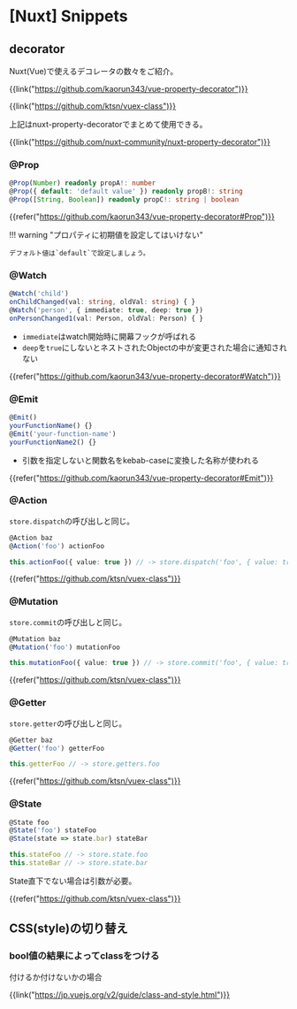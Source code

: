 # [Nuxt] Snippets


decorator
---------

Nuxt(Vue)で使えるデコレータの数々をご紹介。

{{link("https://github.com/kaorun343/vue-property-decorator")}}

{{link("https://github.com/ktsn/vuex-class")}}

上記はnuxt-property-decoratorでまとめて使用できる。

{{link("https://github.com/nuxt-community/nuxt-property-decorator")}}


### @Prop

```ts
@Prop(Number) readonly propA!: number
@Prop({ default: 'default value' }) readonly propB!: string
@Prop([String, Boolean]) readonly propC!: string | boolean
```

{{refer("https://github.com/kaorun343/vue-property-decorator#Prop")}}

!!! warning "プロパティに初期値を設定してはいけない"

    デフォルト値は`default`で設定しましょう。


### @Watch

```ts
@Watch('child')
onChildChanged(val: string, oldVal: string) { }
@Watch('person', { immediate: true, deep: true })
onPersonChanged1(val: Person, oldVal: Person) { }
```

* `immediate`はwatch開始時に開幕フックが呼ばれる
* `deep`を`true`にしないとネストされたObjectの中が変更された場合に通知されない

{{refer("https://github.com/kaorun343/vue-property-decorator#Watch")}}


### @Emit

```ts
@Emit()
yourFunctionName() {}
@Emit('your-function-name')
yourFunctionName2() {}
```

* 引数を指定しないと関数名をkebab-caseに変換した名称が使われる

{{refer("https://github.com/kaorun343/vue-property-decorator#Emit")}}


### @Action

`store.dispatch`の呼び出しと同じ。

```ts
@Action baz
@Action('foo') actionFoo

this.actionFoo({ value: true }) // -> store.dispatch('foo', { value: true })
```

{{refer("https://github.com/ktsn/vuex-class")}}


### @Mutation

`store.commit`の呼び出しと同じ。

```ts
@Mutation baz
@Mutation('foo') mutationFoo

this.mutationFoo({ value: true }) // -> store.commit('foo', { value: true })
```

{{refer("https://github.com/ktsn/vuex-class")}}


### @Getter

`store.getter`の呼び出しと同じ。

```ts
@Getter baz
@Getter('foo') getterFoo

this.getterFoo // -> store.getters.foo
```

{{refer("https://github.com/ktsn/vuex-class")}}


### @State

```ts
@State foo
@State('foo') stateFoo
@State(state => state.bar) stateBar

this.stateFoo // -> store.state.foo
this.stateBar // -> store.state.bar
```

State直下でない場合は引数が必要。

{{refer("https://github.com/ktsn/vuex-class")}}


CSS(style)の切り替え
--------------------

### bool値の結果によってclassをつける

付けるか付けないかの場合

{{link("https://jp.vuejs.org/v2/guide/class-and-style.html")}}
